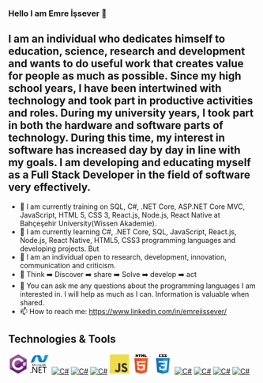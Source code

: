 ### Hello I am Emre İşsever  👋
## I am an individual who dedicates himself to education, science, research and development and wants to do useful work that creates value for people as much as possible. Since my high school years, I have been intertwined with technology and took part in productive activities and roles. During my university years, I took part in both the hardware and software parts of technology. During this time, my interest in software has increased day by day in line with my goals. I am developing and educating myself as a Full Stack Developer in the field of software very effectively.


- 🔭 I am currently training on SQL, C#, .NET Core, ASP.NET Core MVC, JavaScript, HTML 5, CSS 3, React.js, Node.js, React Native at Bahçeşehir University(Wissen Akademie).
- 🌱 I am currently learning C#, .NET Core, SQL, JavaScript, React.js, Node.js, React Native, HTML5, CSS3 programming languages and developing projects. But 
- 🔆 I am an individual open to research, development, innovation, communication and criticism.
- 🔑 Think ➡️ Discover ➡️ share ➡️ Solve ➡️ develop ➡️ act 
- 💬 You can ask me any questions about the programming languages I am interested in. I will help as much as I can. Information is valuable when shared.
- 📫 How to reach me: https://www.linkedin.com/in/emreiissever/


## Technologies & Tools

[<img src='https://raw.githubusercontent.com/devicons/devicon/master/icons/csharp/csharp-original.svg' alt='C#' height='40'>](https://raw.githubusercontent.com/devicons/devicon/master/icons/csharp/csharp-original.svg)
[<img src='https://raw.githubusercontent.com/devicons/devicon/master/icons/dot-net/dot-net-original-wordmark.svg' alt='C#' height='40'>](https://raw.githubusercontent.com/devicons/devicon/master/icons/dot-net/dot-net-original-wordmark.svg)
[<img src='https://upload.wikimedia.org/wikipedia/commons/e/ee/.NET_Core_Logo.svg' alt='C#' height='40'>](https://upload.wikimedia.org/wikipedia/commons/e/ee/.NET_Core_Logo.svg)
[<img src='https://camo.githubusercontent.com/42dfd0950d93092d82d677877fe87d5bab1e2acccc1110bf0f9dd755988ccb7e/68747470733a2f2f7777772e7376677265706f2e636f6d2f73686f772f3330333232392f6d6963726f736f66742d73716c2d7365727665722d6c6f676f2e737667' alt='C#' height='40'>](https://camo.githubusercontent.com/42dfd0950d93092d82d677877fe87d5bab1e2acccc1110bf0f9dd755988ccb7e/68747470733a2f2f7777772e7376677265706f2e636f6d2f73686f772f3330333232392f6d6963726f736f66742d73716c2d7365727665722d6c6f676f2e737667)
[<img src='https://upload.wikimedia.org/wikipedia/commons/2/29/Postgresql_elephant.svg' alt='C#' height='40'>](https://upload.wikimedia.org/wikipedia/commons/2/29/Postgresql_elephant.svg)
[<img src='https://raw.githubusercontent.com/devicons/devicon/master/icons/javascript/javascript-original.svg' alt='C#' height='40'>](https://raw.githubusercontent.com/devicons/devicon/master/icons/javascript/javascript-original.svg)
[<img src='https://raw.githubusercontent.com/devicons/devicon/master/icons/html5/html5-original-wordmark.svg' alt='C#' height='40'>](https://raw.githubusercontent.com/devicons/devicon/master/icons/html5/html5-original-wordmark.svg)
[<img src='https://raw.githubusercontent.com/devicons/devicon/master/icons/css3/css3-original-wordmark.svg' alt='C#' height='40'>](https://raw.githubusercontent.com/devicons/devicon/master/icons/css3/css3-original-wordmark.svg)
[<img src='https://logos-download.com/wp-content/uploads/2016/09/React_logo_logotype_emblem.png' alt='C#' height='40'>](hhttps://logos-download.com/wp-content/uploads/2016/09/React_logo_logotype_emblem.png)
[<img src='https://camo.githubusercontent.com/1abc769ed3486dd4eff0d2a33ede82bb8e1039dcf5b57f05c086c0841ca70f38/68747470733a2f2f70726f66696c696e61746f722e7269736861762e6465762f736b696c6c732d6173736574732f616e67756c61726a732d6f726967696e616c2e737667' alt='C#' height='40'>](https://camo.githubusercontent.com/1abc769ed3486dd4eff0d2a33ede82bb8e1039dcf5b57f05c086c0841ca70f38/68747470733a2f2f70726f66696c696e61746f722e7269736861762e6465762f736b696c6c732d6173736574732f616e67756c61726a732d6f726967696e616c2e737667)
[<img src='https://upload.wikimedia.org/wikipedia/commons/c/c3/Python-logo-notext.svg' alt='C#' height='40'>](https://upload.wikimedia.org/wikipedia/commons/c/c3/Python-logo-notext.svg)
[<img src='https://upload.wikimedia.org/wikipedia/commons/7/75/Django_logo.svg' alt='C#' height='40'>](https://upload.wikimedia.org/wikipedia/commons/7/75/Django_logo.svg)



